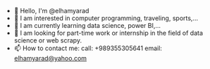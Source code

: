 - 👋 Hello, I'm @elhamyarad
- 👀 I am interested in computer programming, traveling, sports,...
- 🌱 I am currently learning data science, power BI,...
- 💞️ I am looking for part-time work or internship in the field of data science or web scrapy.
- 📫 How to contact me: 
         call: +989355305641
         email: elhamyarad@yahoo.com

<!---
elhamyarad/elhamyarad is a ✨ special ✨ repository because its `README.md` (this file) appears on your GitHub profile.
You can click the Preview link to take a look at your changes.
--->
